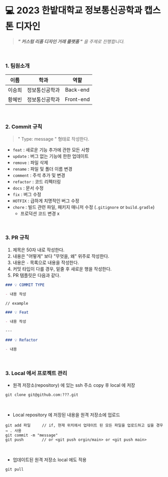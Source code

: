 # 💻 2023 한밭대학교 정보통신공학과 캡스톤 디자인
> _**" 커스텀 리폼 디자인 거래 플랫폼 "** 을 주제로 진행합니다._

<br>

### 1. 팀원소개
| 이름 | 학과 | 역할 |
|:-----:|:-----:|:-----:|
|이승희|정보통신공학과|Back-end|
|황혜빈|정보통신공학과|Front-end|

<br>

### 2. Commit 규칙
> " Type: message " 형태로 작성한다.
- `feat` : 새로운 기능 추가에 관한 모든 사항
- `update` : 버그 없는 기능에 한한 업데이트
- `remove` : 파일 삭제
- `rename` : 파일 및 폴더 이름 변경
- `comment` : 주석 추가 및 변경
- `refactor` : 코드 리펙터링
- `docs` : 문서 수정
- `fix` : 버그 수정
- `HOTFIX` : 급하게 치명적인 버그 수정
- `chore` : 빌드 관련 파일, 패키지 매니저 수정 (`.gitignore` or `build.gradle`)
    - 프로덕션 코드 변경 x

<br>

### 3. PR 규칙
1. 제목은 50자 내로 작성한다.
2. 내용은 "어떻게" 보다 "무엇을, 왜" 위주로 작성한다.
3. 내용은 `-` 목록으로 내용을 작성한다.
5. 커밋 타입이 다를 경우, 밑줄 후 새로운 행을 작성한다.
6. PR 템플릿은 다음과 같다.
```markdown
### 💡 COMMIT TYPE 

- 내용 작성

// example

### 💡 Feat

- 내용 작성

---

### 💡 Refactor

- 내용 
```

<br>

### 3. Local 에서 프로젝트 관리
* 원격 저장소(repository) 에 있는 ssh 주소 copy 후 local 에 저장
```shell
git clone git@github.com:???.git
```
<br>

* Local repository 에 저장된 내용을 원격 저장소에 업로드
```shell
git add 파일     // if, 현재 위치에서 업데이트 된 모든 파일을 업로드하고 싶을 경우 → . 사용
git commit -m "message"
git push        // or <git push orgin/main> or <git push main>
```
<br>

* 업데이트된 원격 저장소 local 에도 적용
```shell
git pull      
```
